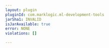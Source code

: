 ```yaml
---
layout: plugin
pluginId: com.marklogic.ml-development-tools
jarSha1: INVALID
isJarAvailable: true
error: NONE
violations: []

---
```

